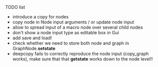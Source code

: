 TODO list

- introduce a copy for nodes 
- copy node in Node input arguments / or update node input
- allow to spread input of a macro node over several child nodes
- don't show a node input type as editable box in Gui
- add save and load! 
- check whether we need to store both node and graph in GraphNode.__setstate__ 
- deepcopy fails to correctly reproduce the node input (copy_graph works), make sure that that __getstate__ works down to the node level!!